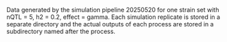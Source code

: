 Data generated by the simulation pipeline 20250520 for one strain set with nQTL = 5, h2 = 0.2, effect = gamma.
Each simulation replicate is stored in a separate directory and the actual outputs of each process are stored in a subdirectory named after the process.